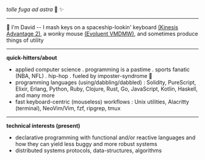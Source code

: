 _tolle fuga ad astra_ 🚀 ✨

---

👋  I'm David -- I mash keys on a spaceship-lookin' keyboard [(Kinesis Advantage 2)](https://kinesis-ergo.com/shop/advantage2/), a wonky mouse [(Evoluent VMDMW)](https://evoluent.com/products/vmdmw/), and sometimes produce things of utility

---

**quick-hitters/about**

- applied computer science . programming is a pastime . sports fanatic (NBA, NFL) . hip-hop . fueled by imposter-syndrome 😬
- programming languages (using/dabbling/dabbled) : Solidity, PureScript, Elixir, Erlang, Python, Ruby, Clojure, Rust, Go, JavaScript, Kotlin, Haskell, and many more
- fast keyboard-centric (mouseless) workflows : Unix utilities, Alacritty (terminal), NeoVim/Vim, fzf, ripgrep, tmux

---

**technical interests (present)**

- declarative programming with functional and/or reactive languages and how they can yield less buggy and more robust systems
- distributed systems protocols, data-structures, algorithms
